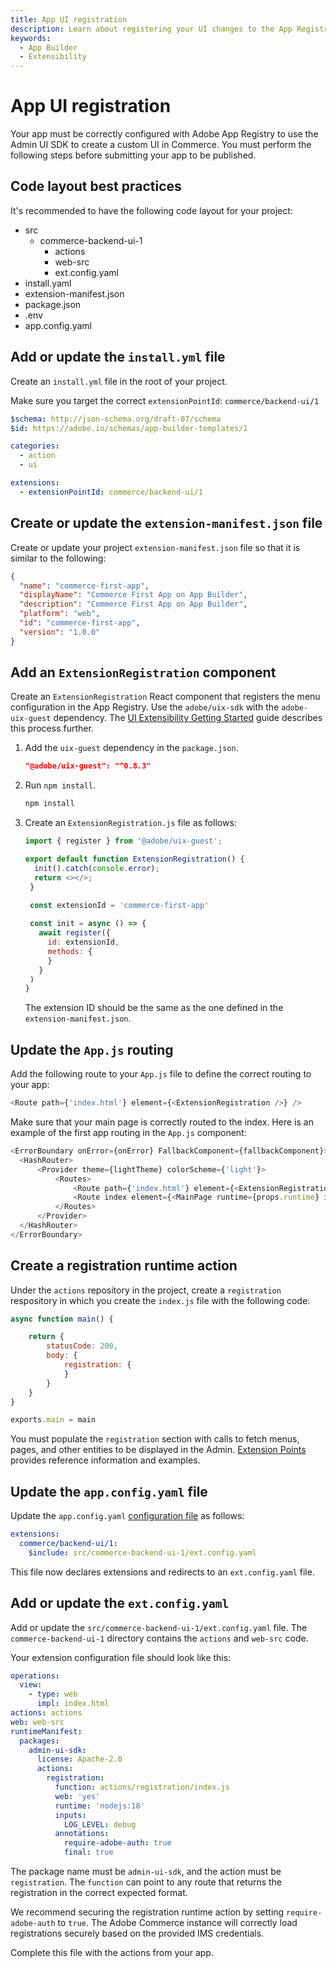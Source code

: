 ```yaml
---
title: App UI registration
description: Learn about registering your UI changes to the App Registry
keywords:
  - App Builder
  - Extensibility
---
```


# App UI registration

Your app must be correctly configured with Adobe App Registry to use the Admin UI SDK to create a custom UI in Commerce. You must perform the following steps before submitting your app to be published.

## Code layout best practices

It's recommended to have the following code layout for your project:

- src
  - commerce-backend-ui-1
    - actions
    - web-src
    - ext.config.yaml
- install.yaml
- extension-manifest.json
- package.json
- .env
- app.config.yaml

## Add or update the `install.yml` file

Create an `install.yml` file in the root of your project.

Make sure you target the correct `extensionPointId`: `commerce/backend-ui/1`

```yaml
$schema: http://json-schema.org/draft-07/schema
$id: https://adobe.io/schemas/app-builder-templates/1

categories:
  - action
  - ui

extensions:
  - extensionPointId: commerce/backend-ui/1
```

## Create or update the `extension-manifest.json` file

Create or update your project `extension-manifest.json` file so that it is similar to the following:

```json
{
  "name": "commerce-first-app",
  "displayName": "Commerce First App on App Builder",
  "description": "Commerce First App on App Builder",
  "platform": "web",
  "id": "commerce-first-app",
  "version": "1.0.0"
}
```

## Add an `ExtensionRegistration` component

Create an `ExtensionRegistration` React component that registers the menu configuration in the App Registry. Use the `adobe/uix-sdk` with the `adobe-uix-guest` dependency. The [UI Extensibility Getting Started](https://developer.adobe.com/uix/docs/getting-started/design/) guide describes this process further.

1. Add the `uix-guest` dependency in the `package.json`.

   ```json
   "@adobe/uix-guest": "^0.8.3"
   ```

2. Run `npm install`.

   ```bash
   npm install
   ```

3. Create an `ExtensionRegistration.js` file as follows:

   ```javascript
   import { register } from '@adobe/uix-guest';

   export default function ExtensionRegistration() {
     init().catch(console.error);
     return <></>;
    }

    const extensionId = 'commerce-first-app'
    
    const init = async () => {
      await register({
        id: extensionId,
        methods: {
        }
      }
    )
   }
   ```

   The extension ID should be the same as the one defined in the `extension-manifest.json`.

## Update the `App.js` routing

Add the following route to your `App.js` file to define the correct routing to your app:

```javascript
<Route path={'index.html'} element={<ExtensionRegistration />} />
```

Make sure that your main page is correctly routed to the index. Here is an example of the first app routing in the `App.js` component:

```javascript
<ErrorBoundary onError={onError} FallbackComponent={fallbackComponent}>
  <HashRouter>
      <Provider theme={lightTheme} colorScheme={'light'}>
          <Routes>
              <Route path={'index.html'} element={<ExtensionRegistration />} />
              <Route index element={<MainPage runtime={props.runtime} ims={props.ims} />} />
          </Routes>
      </Provider>
  </HashRouter>
</ErrorBoundary>
```

## Create a registration runtime action

Under the `actions` repository in the project, create a `registration` respository in which you create the `index.js` file with the following code:

```javascript
async function main() {

    return {
        statusCode: 200,
        body: {
            registration: {
            }
        }
    }
}

exports.main = main
```

You must populate the `registration` section with calls to fetch menus, pages, and other entities to be displayed in the Admin. [Extension Points](extension-points/index.md) provides reference information and examples.

## Update the `app.config.yaml` file

Update the `app.config.yaml` [configuration file](https://developer.adobe.com/app-builder/docs/guides/configuration/) as follows:

```yaml
extensions:
  commerce/backend-ui/1:
    $include: src/commerce-backend-ui-1/ext.config.yaml
```

This file now declares extensions and redirects to an `ext.config.yaml` file.

## Add or update the `ext.config.yaml`

Add or update the `src/commerce-backend-ui-1/ext.config.yaml` file. The `commerce-backend-ui-1` directory contains the `actions` and `web-src` code.

Your extension configuration file should look like this:

```yaml
operations:
  view:
    - type: web
      impl: index.html
actions: actions
web: web-src
runtimeManifest:
  packages:
    admin-ui-sdk:
      license: Apache-2.0
      actions:
        registration:
          function: actions/registration/index.js
          web: 'yes'
          runtime: 'nodejs:18'
          inputs:
            LOG_LEVEL: debug
          annotations:
            require-adobe-auth: true
            final: true
```

The package name must be `admin-ui-sdk`, and the action must be `registration`. The `function` can point to any route that returns the registration in the correct expected format.

We recommend securing the registration runtime action by setting `require-adobe-auth` to `true`. The Adobe Commerce instance will correctly load registrations securely based on the provided IMS credentials.

Complete this file with the actions from your app.
